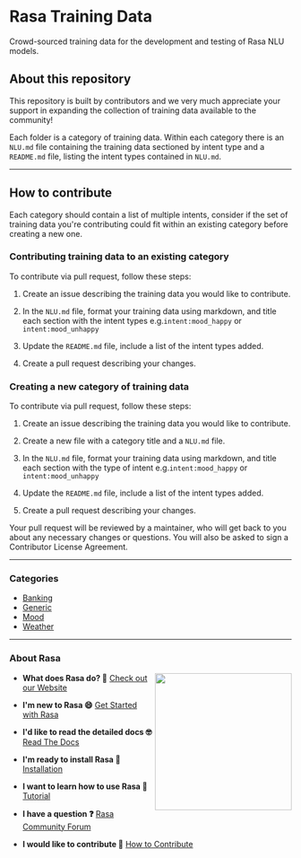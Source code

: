 # Rasa Training Data
Crowd-sourced training data for the development and testing of Rasa NLU models. 

## About this repository 

This repository is built by contributors and we very much appreciate your support in expanding the collection of training data available to the community!

Each folder is a category of training data. Within each category there is an `NLU.md` file containing the training data sectioned by intent type and a `README.md` file, listing the intent types contained in `NLU.md`.

---  

## How to contribute

Each category should contain a list of multiple intents, consider if the set of training data you're contributing could fit within an existing category before creating a new one.

### Contributing training data to an existing category

To contribute via pull request, follow these steps:

1. Create an issue describing the training data you would like to contribute. 

2. In the `NLU.md` file, format your training data using markdown, and title each section with the intent types e.g.`intent:mood_happy` or `intent:mood_unhappy`

3. Update the `README.md` file, include a list of the intent types added. 

5. Create a pull request describing your changes. 

### Creating a new category of training data

To contribute via pull request, follow these steps:

1. Create an issue describing the training data you would like to contribute.

2. Create a new file with a category title and a `NLU.md` file. 

3. In the `NLU.md` file, format your training data using markdown, and title each section with the type of intent e.g.`intent:mood_happy` or `intent:mood_unhappy` 

4. Update the `README.md` file, include a list of the intent types added. 

5. Create a pull request describing your changes. 

Your pull request will be reviewed by a maintainer, who will get back to you about any necessary changes or questions. You will also be asked to sign a Contributor License Agreement.

---  

### Categories 

* [Banking](https://github.com/RasaHQ/rasa-training-data/tree/master/banking)
* [Generic](https://github.com/RasaHQ/rasa-training-data/tree/master/generic)
* [Mood](https://github.com/RasaHQ/rasa-training-data/tree/master/mood)
* [Weather](https://github.com/RasaHQ/rasa-training-data/tree/master/weather)

---  

### About Rasa

<img align="right" height="244" src="https://i.imgur.com/YR7ziAx.png">

- **What does Rasa do? 🤔**
  [Check out our Website](https://rasa.com/)

- **I'm new to Rasa 😄**
  [Get Started with Rasa](https://rasa.com/docs/getting-started/)

- **I'd like to read the detailed docs 🤓**
  [Read The Docs](https://rasa.com/docs/)

- **I'm ready to install Rasa 🚀**
  [Installation](https://rasa.com/docs/rasa/user-guide/installation/)

- **I want to learn how to use Rasa 🚀**
  [Tutorial](https://rasa.com/docs/rasa/user-guide/rasa-tutorial/)

- **I have a question ❓**
  [Rasa Community Forum](https://forum.rasa.com/)

- **I would like to contribute 🤗**
  [How to Contribute](#how-to-contribute)
